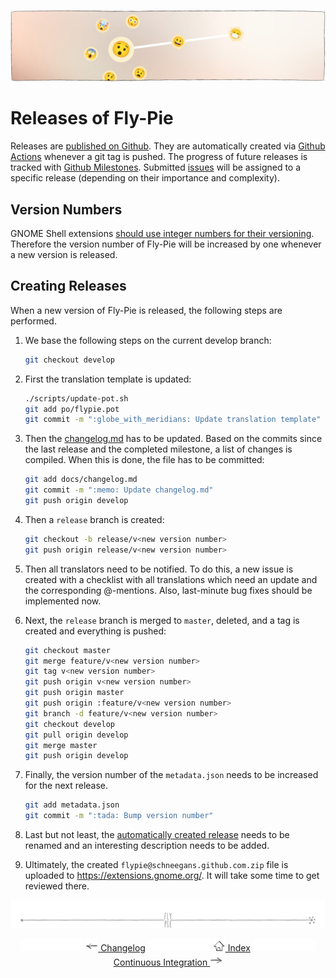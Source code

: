 <p align="center"> 
  <img src ="pics/banner-01.jpg" />
</p>

# Releases of Fly-Pie

Releases are [published on Github](https://github.com/Schneegans/Fly-Pie/releases).
They are automatically created via [Github Actions](https://github.com/Schneegans/Fly-Pie/actions) whenever a git tag is pushed.
The progress of future releases is tracked with [Github Milestones](https://github.com/Schneegans/Fly-Pie/milestones).
Submitted [issues](https://github.com/Schneegans/Fly-Pie/issues) will be assigned to a specific release (depending on their importance and complexity).

## Version Numbers

GNOME Shell extensions [should use integer numbers for their versioning](https://wiki.gnome.org/Projects/GnomeShell/Extensions/Writing#metadata.json_.28Required.29).
Therefore the version number of Fly-Pie will be increased by one whenever a new version is released.

## Creating Releases

When a new version of Fly-Pie is released, the following steps are performed.

1. We base the following steps on the current develop branch:
   ```bash
   git checkout develop
   ```
2. First the translation template is updated:
   ```bash
   ./scripts/update-pot.sh
   git add po/flypie.pot
   git commit -m ":globe_with_meridians: Update translation template"
   ```

3. Then the [changelog.md](https://github.com/Schneegans/Fly-Pie/blob/develop/docs/changelog.md) has to be updated.
Based on the commits since the last release and the completed milestone, a list of changes is compiled.
When this is done, the file has to be committed:
   ```bash
   git add docs/changelog.md
   git commit -m ":memo: Update changelog.md"
   git push origin develop
   ```

4. Then a `release` branch is created:
   ```bash
   git checkout -b release/v<new version number>
   git push origin release/v<new version number>
   ```

5. Then all translators need to be notified.
To do this, a new issue is created with a checklist with all translations which need an update and the corresponding @-mentions.
Also, last-minute bug fixes should be implemented now.

6. Next, the `release` branch is merged to `master`, deleted, and a tag is created and everything is pushed:
   ```bash
   git checkout master
   git merge feature/v<new version number>
   git tag v<new version number>
   git push origin v<new version number>
   git push origin master
   git push origin :feature/v<new version number>
   git branch -d feature/v<new version number>
   git checkout develop
   git pull origin develop
   git merge master
   git push origin develop
   ```

7. Finally, the version number of the `metadata.json` needs to be increased for the next release.
   ```bash
   git add metadata.json
   git commit -m ":tada: Bump version number"
   ```

8. Last but not least, the [automatically created release](https://github.com/Schneegans/Fly-Pie/releases) needs to be renamed and an interesting description needs to be added.

9. Ultimately, the created `flypie@schneegans.github.com.zip` file is uploaded to https://extensions.gnome.org/. It will take some time to get reviewed there.

<p align="center"><img src ="pics/hr.svg"/></p>

<p align="center">
  <img src="pics/nav-space.svg"/>
  <a href="changelog.md"><img src ="pics/left-arrow.png"/> Changelog</a>
  <img src="pics/nav-space.svg"/>
  <a href="../README.md#getting-started"><img src ="pics/home.png"/> Index</a>
  <img src="pics/nav-space.svg"/>
  <a href="continuous-integration.md">Continuous Integration <img src ="pics/right-arrow.png"/></a>
</p>

